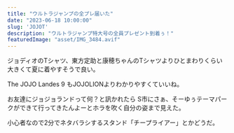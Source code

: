 ```yaml
---
title: "ウルトラジャンプの全プレ届いた"
date: "2023-06-18 10:00:00"
slug: 'JOJOT'
description: "ウルトラジャンプ特大号の全員プレゼント到着ぅ！"
featuredImage: "asset/IMG_3484.avif"
---
```

ジョディオのTシャツ、東方定助と康穂ちゃんのTシャツよりひとまわりくらい大きくて夏に着やすそうで良い。

The JOJO Landes 9 もJOJOLIONよりわかりやすくていいね。

お友達にジョジョランドって何？と訊かれたら S市にさぁ、そーゆぅテーマパークができて行ってきたんよーとホラを吹く自分の姿まで見えた。

小心者なので2分でネタバラシするスタンド「チープライアー」とかどうだ。